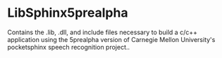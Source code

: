 # LibSphinx5prealpha
Contains the .lib, .dll, and include files necessary to build a c/c++ application using the 5prealpha version of Carnegie Mellon University's pocketsphinx speech recognition project..
